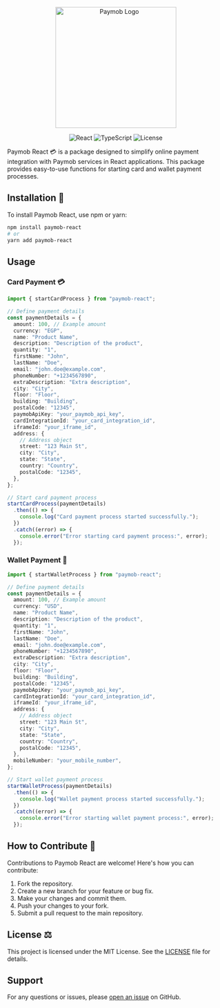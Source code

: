 <!-- markdownlint-disable-next-line -->
<p align="center">
  <a href="https://seifradwane.com/" rel="noopener" target="_blank"><img 
  width='280' src="https://media.publit.io/file/paymob-logo.webp" alt="Paymob Logo"></a>
</p>

<p align="center">
  <img src="https://img.shields.io/badge/React-61DAFB?style=flat-square&logo=react&logoColor=black" alt="React">
  <img src="https://img.shields.io/badge/TypeScript-3178C6?style=flat-square&logo=typescript&logoColor=white" alt="TypeScript">
  <img src="https://img.shields.io/badge/License-MIT-blue.svg?style=flat-square" alt="License">
</p>

Paymob React 💳 is a package designed to simplify online payment integration with Paymob services in React applications. This package provides easy-to-use functions for starting card and wallet payment processes.

## Installation 🔨

To install Paymob React, use npm or yarn:

```bash
npm install paymob-react
# or
yarn add paymob-react
```

## Usage

### Card Payment 💳

```typescript
import { startCardProcess } from "paymob-react";

// Define payment details
const paymentDetails = {
  amount: 100, // Example amount
  currency: "EGP",
  name: "Product Name",
  description: "Description of the product",
  quantity: "1",
  firstName: "John",
  lastName: "Doe",
  email: "john.doe@example.com",
  phoneNumber: "+1234567890",
  extraDescription: "Extra description",
  city: "City",
  floor: "Floor",
  building: "Building",
  postalCode: "12345",
  paymobApiKey: "your_paymob_api_key",
  cardIntegrationId: "your_card_integration_id",
  iframeId: "your_iframe_id",
  address: {
    // Address object
    street: "123 Main St",
    city: "City",
    state: "State",
    country: "Country",
    postalCode: "12345",
  },
};

// Start card payment process
startCardProcess(paymentDetails)
  .then(() => {
    console.log("Card payment process started successfully.");
  })
  .catch((error) => {
    console.error("Error starting card payment process:", error);
  });
```

### Wallet Payment 💸

```typescript
import { startWalletProcess } from "paymob-react";

// Define payment details
const paymentDetails = {
  amount: 100, // Example amount
  currency: "USD",
  name: "Product Name",
  description: "Description of the product",
  quantity: "1",
  firstName: "John",
  lastName: "Doe",
  email: "john.doe@example.com",
  phoneNumber: "+1234567890",
  extraDescription: "Extra description",
  city: "City",
  floor: "Floor",
  building: "Building",
  postalCode: "12345",
  paymobApiKey: "your_paymob_api_key",
  cardIntegrationId: "your_card_integration_id",
  iframeId: "your_iframe_id",
  address: {
    // Address object
    street: "123 Main St",
    city: "City",
    state: "State",
    country: "Country",
    postalCode: "12345",
  },
  mobileNumber: "your_mobile_number",
};

// Start wallet payment process
startWalletProcess(paymentDetails)
  .then(() => {
    console.log("Wallet payment process started successfully.");
  })
  .catch((error) => {
    console.error("Error starting wallet payment process:", error);
  });
```

## How to Contribute 🤝

Contributions to Paymob React are welcome! Here's how you can contribute:

1. Fork the repository.
2. Create a new branch for your feature or bug fix.
3. Make your changes and commit them.
4. Push your changes to your fork.
5. Submit a pull request to the main repository.

## License ⚖️

This project is licensed under the MIT License. See the [LICENSE](LICENSE) file for details.

## Support

For any questions or issues, please [open an issue](https://github.com/seifeldinio/paymob-react/issues) on GitHub.
